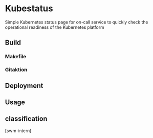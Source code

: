 # Kubestatus

Simple Kubernetes status page for on-call service to quickly check the operational readiness of the Kubernetes platform

## Build


### Makefile

### Gitaktion

## Deployment


## Usage


## classification

[swm-intern]